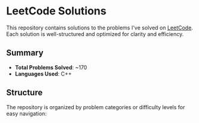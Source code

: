 # LeetCode Solutions

This repository contains solutions to the problems I've solved on 
[LeetCode](https://leetcode.com/). Each solution is well-structured
and optimized for clarity and efficiency.

## Summary
- **Total Problems Solved**: ~170
- **Languages Used**: C++
## Structure
The repository is organized by problem categories or difficulty levels for easy navigation:

